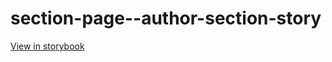 # section-page--author-section-story

[View in storybook](https://raw.githack.com/Independent-Digital-News-and-Media-Ltd/standard-pwamp-sb/PR-691-sb/index.html?path=/story/section-page--author-section-story)